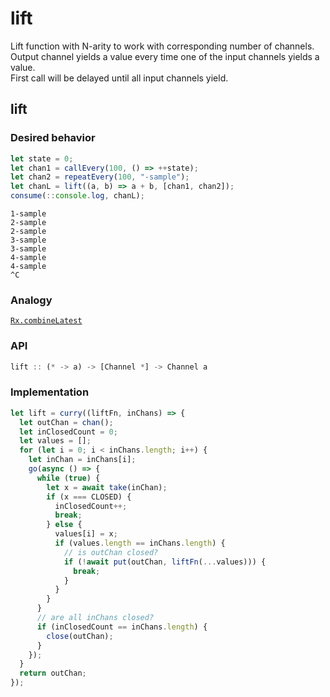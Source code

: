 # lift

Lift function with N-arity to work with corresponding number of channels.<br/> 
Output channel yields a value every time one of the input channels yields a value.<br/>
First call will be delayed until all input channels yield.

## lift

### Desired behavior

```js
let state = 0;
let chan1 = callEvery(100, () => ++state);
let chan2 = repeatEvery(100, "-sample");
let chanL = lift((a, b) => a + b, [chan1, chan2]);
consume(::console.log, chanL);
```

```
1-sample
2-sample
2-sample
3-sample
3-sample
4-sample
4-sample
^C
```

### Analogy

[`Rx.combineLatest`](http://reactivex.io/documentation/operators/combinelatest.html)

### API

```js
lift :: (* -> a) -> [Channel *] -> Channel a
```

### Implementation

```js
let lift = curry((liftFn, inChans) => {
  let outChan = chan();
  let inClosedCount = 0;
  let values = [];
  for (let i = 0; i < inChans.length; i++) {
    let inChan = inChans[i];
    go(async () => {
      while (true) {
        let x = await take(inChan);
        if (x === CLOSED) {
          inClosedCount++;
          break;
        } else {
          values[i] = x;
          if (values.length == inChans.length) {
            // is outChan closed?
            if (!await put(outChan, liftFn(...values))) {
              break;
            }
          }
        }
      }
      // are all inChans closed?
      if (inClosedCount == inChans.length) {
        close(outChan);
      }
    });
  }
  return outChan;
});
```
